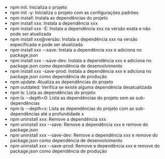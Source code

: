 - npm init: Inicializa o projeto
- npm init -y: Inicializa o projeto com as configurações padrões
- npm install: Instala as dependências do projeto
- npm install xxx: Instala a dependência xxx
- npm install xxx -E: Instala a dependência xxx na versão exata e não pode ser atualizada
- npm install xxx@versão: Instala a dependência xxx na versão especificada e pode ser atualizada
- npm install xxx --save: Instala a dependência xxx e adiciona no package.json
- npm install xxx --save-dev: Instala a dependência xxx e adiciona no package.json como dependência de desenvolvimento
- npm install xxx -save-prod: Instala a dependência xxx e adiciona no package.json como dependência de produção
- npm update: Atualiza as dependências do projeto
- npm outdated: Verifica se existe alguma dependência desatualizada
- npm ls: Lista as dependências do projeto
- npm ls --depth=0: Lista as dependências do projeto sem as sub-dependências
- npm ls --depth=x: Lista as dependências do projeto com as sub-dependências até a profundidade x
- npm uninstall xxx: Remove a dependência xxx
- npm uninstall xxx --save: Remove a dependência xxx e remove do package.json
- npm uninstall xxx --save-dev: Remove a dependência xxx e remove do package.json como dependência de desenvolvimento
- npm uninstall xxx --save-prod: Remove a dependência xxx e remove do package.json como dependência de produção